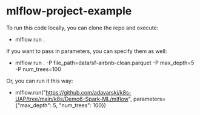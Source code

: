 # mlflow-project-example

To run this code locally, you can clone the repo and execute:
* mlflow run .

If you want to pass in parameters, you can specify them as well:
* mlflow run . -P file_path=data/sf-airbnb-clean.parquet -P max_depth=5 -P num_trees=100

Or, you can run it this way:
* mlflow.run("https://github.com/adavarski/k8s-UAP/tree/main/k8s/Demo6-Spark-ML/mlflow", parameters={"max_depth": 5, "num_trees": 100})
